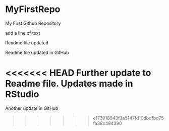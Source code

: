 # MyFirstRepo
My First Github Repository

add a line of text

Readme file updated

Readme file updated in GitHub 

<<<<<<< HEAD
Further update to Readme file. Updates made in RStudio
=======
Another update in GitHub
>>>>>>> e173918943f3a5147fd10dbdfbd75fa38c494390
